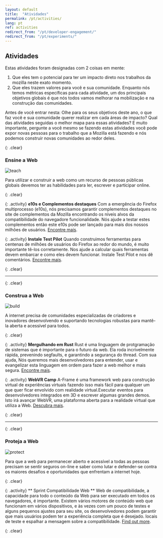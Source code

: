 ```yaml
---
layout: default
title:  "Atividades"
permalink: /pt/activities/
lang: pt
ref: activities
redirect_from: "/pt/developer-engagement/"
redirect_from: "/pt/experiments/"
---
```


## Atividades

Estas atividades foram designadas com 2 coisas em mente:

1. Que eles tem o potencial para ter um impacto direto nos trabalhos da mozilla neste exato momento.
2. Que eles trazem valores para você e sua comunidade. Enquanto nós temos métricas específicas para cada atividade, um dos principais objetivos globais é que nós todos vamos melhorar na mobilização e na construção das comunidades.

Antes de você entrar nesta: Olhe para os seus objetivos deste ano, o que faz você e sua comunidade querer realizar em cada áreas de impacto? Qual das atividades seguidas o melhor mapa para essas atividades? E muito importante, pergunte a você mesmo se fazendo estas atividades você pode expor novas pessoas para o trabalho que a Mozilla está fazendo e nós podemos construir novas comunidades ao redor deles.

{: .clear}
&nbsp;

### Ensine a Web

<img src="/asserts/img/icon-teach.svg" alt="teach" class="left img-circle activity-img">

Para utilizar e construir a web como um recurso de pessoas públicas globais devemos ter as habilidades para ler, escrever e participar online.

{: .clear}
&nbsp;

{: .activity}
**e10s e Complementos destaques**
Com a emergência do Firefox multiprocesso (e10s), nós precisamos garantir complementos destaques no site de complementos da Mozilla encontrando os  níveis alvos da compatibilidade do navegadore funcionalidade. Nós ajude a testar estes complementos então este e10s pode ser lançado para mais dos nossos milhões de usuários.
[Encontre mais](/pt/e10s-addons/).

{: .activity}
**Instale Test Pilot**
Quando construimos ferramentas para centenas de milhões de usuários do Firefox ao redor do mundo, é muito importante tê-los corretamente. Nos ajude a calcular quais ferramentas devem embarcar e como eles devem  funcionar. Instale Test Pilot e nos dê comentários.
[Encontre mais](/pt/test-pilot/).

{: .clear}
&nbsp;

<hr>

{: .clear}
&nbsp;

### Construa a Web

<img src="/asserts/img/icon-build.svg" alt="build" class="left img-circle activity-img">

 A internet precisa de  comunidades especializadas de criadores e inovadores desenvolvendo e suportando tecnologias robustas para mantê-la aberta e acessível para todos.

{: .clear}
&nbsp;

{: .activity}
**Mergulhando em Rust**
Rust é uma linguagem de protgramação de sistemas que é importante para o futuro da web. Ela roda incrivelmente rápida, prevenindo segfaults, e garantindo a segurança do thread. Com sua ajuda, Nós queremos mais desenvolvedores para entender, usar e evangelizar esta linguagem em ordem para fazer a web melhor e  mais segura.
[Encontre mais](/pt/rust-hack/).

{: .activity}
**WebVR Camp**
A-Frame é uma framework web para construção virtual de experiências virtuais fazendo isso mais fácil para qualquer um que quer ficar envolvido com realidade virtual.Executar eventos para desenvolvedores integrados em 3D e escrever algumas grandes demos. 
Isto irá avançar WebVR, uma plataforma aberta para a realidade virtual que utiliza a Web.
[Descubra mais](/pt/rust-hack/).

{: .clear}
&nbsp;

<hr>

{: .clear}
&nbsp;

### Proteja a Web

<img src="/asserts/img/icon-protect.svg" alt="protect" class="left img-circle activity-img">

Para que a web para permanecer aberto e acessível a todas as pessoas precisam se sentir seguros on-line e saber como lutar e defender-se contra os maiores desafios e oportunidades que enfrentam a internet hoje.


{: .clear}
&nbsp;

{: .activity}
** Sprint Compatibilidade Web **
Web de compatibilidade, a capacidade para todo o conteúdo da Web para ser executado em todos os navegadores, é importante. Existem vários motores de conteúdo web que funcionam em vários dispositivos, e às vezes com um pouco de testes e alguns pequenos ajustes para seu site, os desenvolvedores podem garantir que mais usuários podem ter a experiência completa que é desejado. locais de teste e espalhar a mensagem sobre a compatibilidade.
[Find out more](/pt/webcompat-sprint/).

{: .clear}
&nbsp;
